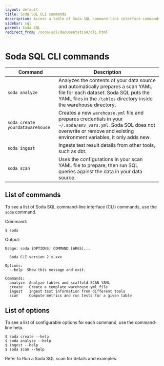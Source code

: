 ```yaml
---
layout: default
title: Soda SQL CLI commands
description: Access a table of Soda SQL command-line interface commands. Use soda --help to review commands and options in your command-line interface.
sidebar: sql
parent: Soda SQL
redirect_from: /soda-sql/documentation/cli.html
---
```


# Soda SQL CLI commands


| Command               | Description |
| --------------------- | ----------- |
| `soda analyze` | Analyzes the contents of your data source and automatically prepares a scan YAML file for each dataset. Soda SQL puts the YAML files in the `/tables` directory inside the warehouse directory. |
| `soda create yourdatawarehouse` | Creates a new `warehouse.yml` file and prepares credentials in your `~/.soda/env_vars.yml`. Soda SQL does not overwrite or remove and existing environment variables, it only adds new.  |
| `soda ingest` | Ingests test result details from other tools, such as dbt. |
| `soda scan` | Uses the configurations in your scan YAML file to prepare, then run SQL queries against the data in your data source.  |

## List of commands

To see a list of Soda SQL command-line interface (CLI) commands, use the `soda` command.

Command:
```shell
$ soda
```

Output:
```shell
Usage: soda [OPTIONS] COMMAND [ARGS]...

  Soda CLI version 2.x.xxx

Options:
  --help  Show this message and exit.

Commands:
  analyze  Analyze tables and scaffold SCAN YAML
  create   Create a template warehouse.yml file
  ingest   Ingest test information from different tools
  scan     Compute metrics and run tests for a given table
```

## List of options

To see a list of configurable options for each command, use the command-line help.
```shell
$ soda create --help
$ soda analyze --help
$ ingest --help
$ soda scan --help
```

Refer to Run a Soda SQL scan for details and examples.


